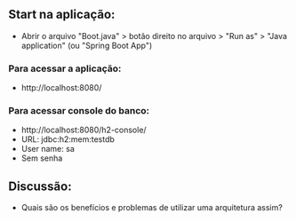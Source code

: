  
## Start na aplicação:
 - Abrir o arquivo "Boot.java" > botão direito no arquivo > "Run as" > "Java application" (ou "Spring Boot App")
 
### Para acessar a aplicação:
 - http://localhost:8080/
 
### Para acessar console do banco:
 - http://localhost:8080/h2-console/
 - URL: jdbc:h2:mem:testdb
 - User name: sa
 - Sem senha

## Discussão:
  - Quais são os benefícios e problemas de utilizar uma arquitetura assim?
